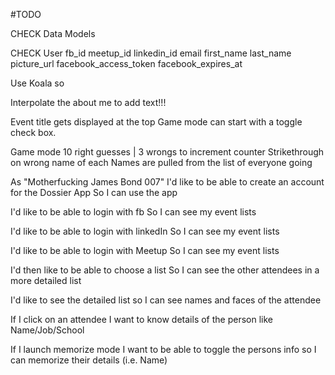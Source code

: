 #TODO

CHECK Data Models

CHECK User
  fb_id
  meetup_id
  linkedin_id
  email
  first_name
  last_name
  picture_url
  facebook_access_token
  facebook_expires_at

Use Koala so
<!--   if current_user gets me/events before the page loads CHECK
 -->
 <!-- Make toggle function to click off the event -->
  Interpolate the about me to add text!!!

<!-- Should make it so user can RSVP to events to add them to list
  half way there changed scope
 --><!-- Should make it so click instead of hover displays name
 -->
 Add permissions check to Koala

 Add location functionality
  Add Foursquare API see who is coming, who is confirmed
<!--
Figure out why the events invited/not replied to is so slow -->

<!-- why doesnt the text toggle locally? Don't want to break the thing.
 -->

Event title gets displayed at the top
Game mode can start with a toggle check box.

Game mode
10 right guesses | 3 wrongs to increment counter
Strikethrough on wrong name of each
Names are pulled from the list of everyone going


As "Motherfucking James Bond 007"
  I'd like to be able to create an account for the Dossier App
  So I can use the app

  I'd like to be able to login with fb
  So I can see my event lists

  I'd like to be able to login with linkedIn
  So I can see my event lists

  I'd like to be able to login with Meetup
  So I can see my event lists

  I'd then like to be able to choose a list
  So I can see the other attendees in a more detailed list

  I'd like to see the detailed list
  so I can see names and faces of the attendee

  If I click on an attendee
  I want to know details of the person like Name/Job/School

  If I launch memorize mode
  I want to be able to toggle the persons info so I can memorize their details (i.e. Name)
